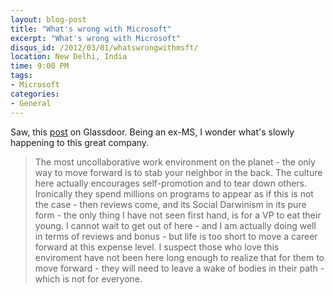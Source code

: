 ```yaml
---
layout: blog-post
title: "What's wrong with Microsoft"
excerpt: "What's wrong with Microsoft"
disqus_id: /2012/03/01/whatswrongwithmsft/
location: New Delhi, India
time: 9:00 PM
tags:
- Microsoft
categories:
- General
---
```


Saw, this [post](http://www.glassdoor.com/Reviews/Employee-Review-Microsoft-RVW1366630.htm) on Glassdoor. Being an ex-MS, I wonder what's slowly happening to this great company.

> The most uncollaborative work environment on the planet - the only way to move forward is to stab your neighbor in the back. The culture here actually encourages self-promotion and to tear down others. 
> Ironically they spend  millions on programs to appear as if this is not the case - then reviews come, and its Social Darwinism in its pure form - the only thing I have not seen first hand, is for a VP to eat their young. 
> I cannot wait to get out of here - and I am actually doing well in terms of reviews and bonus - but life is too short to move a career forward at this expense level. 
> I suspect those who love this enviroment have not been here long enough to realize that for them to move forward - they will need to leave a wake of bodies in their path - which is not for everyone.